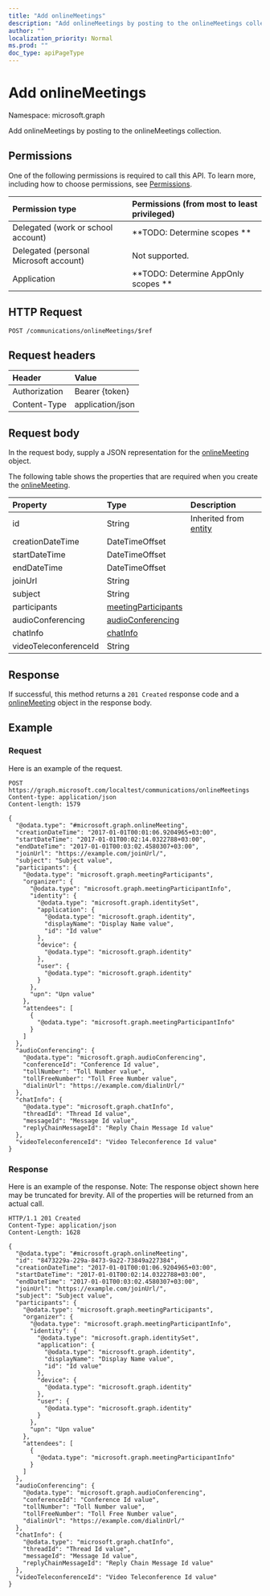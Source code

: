```yaml
---
title: "Add onlineMeetings"
description: "Add onlineMeetings by posting to the onlineMeetings collection."
author: ""
localization_priority: Normal
ms.prod: ""
doc_type: apiPageType
---
```


# Add onlineMeetings

Namespace: microsoft.graph

Add onlineMeetings by posting to the onlineMeetings collection.

## Permissions
One of the following permissions is required to call this API. To learn more, including how to choose permissions, see [Permissions](/concepts/permissions-reference.md).

|Permission type|Permissions (from most to least privileged)|
|:---|:---|
|Delegated (work or school account)|**TODO: Determine scopes **|
|Delegated (personal Microsoft account)|Not supported.|
|Application|**TODO: Determine AppOnly scopes **|

## HTTP Request
<!-- {
  "blockType": "ignored"
}
-->
``` http
POST /communications/onlineMeetings/$ref
```

## Request headers
|Header|Value|
|:---|:---|
|Authorization|Bearer {token}|
|Content-Type|application/json|

## Request body
In the request body, supply a JSON representation for the [onlineMeeting](../resources/onlinemeeting.md) object.

The following table shows the properties that are required when you create the [onlineMeeting](../resources/onlinemeeting.md).

|Property|Type|Description|
|:---|:---|:---|
|id|String| Inherited from [entity](../resources/entity.md)|
|creationDateTime|DateTimeOffset||
|startDateTime|DateTimeOffset||
|endDateTime|DateTimeOffset||
|joinUrl|String||
|subject|String||
|participants|[meetingParticipants](../resources/meetingparticipants.md)||
|audioConferencing|[audioConferencing](../resources/audioconferencing.md)||
|chatInfo|[chatInfo](../resources/chatinfo.md)||
|videoTeleconferenceId|String||



## Response
If successful, this method returns a `201 Created` response code and a [onlineMeeting](../resources/onlinemeeting.md) object in the response body.

## Example

### Request
Here is an example of the request.
<!-- {
  "blockType": "request",
  "name": "create_onlinemeeting_from_"
}
-->
``` http
POST https://graph.microsoft.com/localtest/communications/onlineMeetings
Content-type: application/json
Content-length: 1579

{
  "@odata.type": "#microsoft.graph.onlineMeeting",
  "creationDateTime": "2017-01-01T00:01:06.9204965+03:00",
  "startDateTime": "2017-01-01T00:02:14.0322788+03:00",
  "endDateTime": "2017-01-01T00:03:02.4580307+03:00",
  "joinUrl": "https://example.com/joinUrl/",
  "subject": "Subject value",
  "participants": {
    "@odata.type": "microsoft.graph.meetingParticipants",
    "organizer": {
      "@odata.type": "microsoft.graph.meetingParticipantInfo",
      "identity": {
        "@odata.type": "microsoft.graph.identitySet",
        "application": {
          "@odata.type": "microsoft.graph.identity",
          "displayName": "Display Name value",
          "id": "Id value"
        },
        "device": {
          "@odata.type": "microsoft.graph.identity"
        },
        "user": {
          "@odata.type": "microsoft.graph.identity"
        }
      },
      "upn": "Upn value"
    },
    "attendees": [
      {
        "@odata.type": "microsoft.graph.meetingParticipantInfo"
      }
    ]
  },
  "audioConferencing": {
    "@odata.type": "microsoft.graph.audioConferencing",
    "conferenceId": "Conference Id value",
    "tollNumber": "Toll Number value",
    "tollFreeNumber": "Toll Free Number value",
    "dialinUrl": "https://example.com/dialinUrl/"
  },
  "chatInfo": {
    "@odata.type": "microsoft.graph.chatInfo",
    "threadId": "Thread Id value",
    "messageId": "Message Id value",
    "replyChainMessageId": "Reply Chain Message Id value"
  },
  "videoTeleconferenceId": "Video Teleconference Id value"
}
```

### Response
Here is an example of the response. Note: The response object shown here may be truncated for brevity. All of the properties will be returned from an actual call.
<!-- {
  "blockType": "response",
  "truncated": true,
  "@odata.type": "microsoft.graph.onlinemeeting"
}
-->
``` http
HTTP/1.1 201 Created
Content-Type: application/json
Content-Length: 1628

{
  "@odata.type": "#microsoft.graph.onlineMeeting",
  "id": "8473229a-229a-8473-9a22-73849a227384",
  "creationDateTime": "2017-01-01T00:01:06.9204965+03:00",
  "startDateTime": "2017-01-01T00:02:14.0322788+03:00",
  "endDateTime": "2017-01-01T00:03:02.4580307+03:00",
  "joinUrl": "https://example.com/joinUrl/",
  "subject": "Subject value",
  "participants": {
    "@odata.type": "microsoft.graph.meetingParticipants",
    "organizer": {
      "@odata.type": "microsoft.graph.meetingParticipantInfo",
      "identity": {
        "@odata.type": "microsoft.graph.identitySet",
        "application": {
          "@odata.type": "microsoft.graph.identity",
          "displayName": "Display Name value",
          "id": "Id value"
        },
        "device": {
          "@odata.type": "microsoft.graph.identity"
        },
        "user": {
          "@odata.type": "microsoft.graph.identity"
        }
      },
      "upn": "Upn value"
    },
    "attendees": [
      {
        "@odata.type": "microsoft.graph.meetingParticipantInfo"
      }
    ]
  },
  "audioConferencing": {
    "@odata.type": "microsoft.graph.audioConferencing",
    "conferenceId": "Conference Id value",
    "tollNumber": "Toll Number value",
    "tollFreeNumber": "Toll Free Number value",
    "dialinUrl": "https://example.com/dialinUrl/"
  },
  "chatInfo": {
    "@odata.type": "microsoft.graph.chatInfo",
    "threadId": "Thread Id value",
    "messageId": "Message Id value",
    "replyChainMessageId": "Reply Chain Message Id value"
  },
  "videoTeleconferenceId": "Video Teleconference Id value"
}
```

